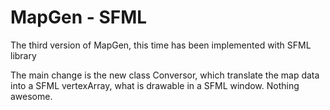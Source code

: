 # MapGen - SFML

The third version of MapGen, this time has been implemented with SFML library

The main change is the new class Conversor, which translate the map data into a SFML vertexArray,
what is drawable in a SFML window. Nothing awesome.
